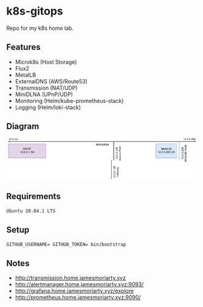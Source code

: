# k8s-gitops

Repo for my k8s home lab.

## Features

* Microk8s (Host Storage)
* Flux2
* MetalLB
* ExternalDNS (AWS/Route53)
* Transmission (NAT/UDP)
* MiniDLNA (UPnP/UDP)
* Monitoring (Helm/kube-prometheus-stack)
* Logging (Helm/loki-stack)

## Diagram

![Arch](docs/arch.png)


## Requirements

```
Ubuntu 20.04.1 LTS
```

## Setup

```
GITHUB_USERNAME= GITHUB_TOKEN= bin/bootstrap
```

## Notes

- http://transmission.home.jamesmoriarty.xyz
- http://alertmanager.home.jamesmoriarty.xyz:9093/
- http://grafana.home.jamesmoriarty.xyz/explore
- http://prometheus.home.jamesmoriarty.xyz:9090/